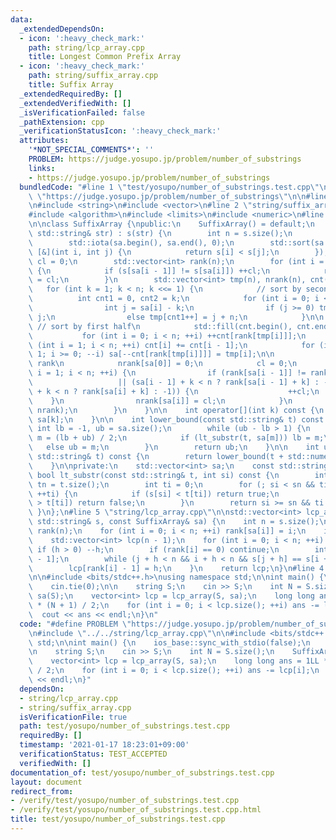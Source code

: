 ```yaml
---
data:
  _extendedDependsOn:
  - icon: ':heavy_check_mark:'
    path: string/lcp_array.cpp
    title: Longest Common Prefix Array
  - icon: ':heavy_check_mark:'
    path: string/suffix_array.cpp
    title: Suffix Array
  _extendedRequiredBy: []
  _extendedVerifiedWith: []
  _isVerificationFailed: false
  _pathExtension: cpp
  _verificationStatusIcon: ':heavy_check_mark:'
  attributes:
    '*NOT_SPECIAL_COMMENTS*': ''
    PROBLEM: https://judge.yosupo.jp/problem/number_of_substrings
    links:
    - https://judge.yosupo.jp/problem/number_of_substrings
  bundledCode: "#line 1 \"test/yosupo/number_of_substrings.test.cpp\"\n#define PROBLEM\
    \ \"https://judge.yosupo.jp/problem/number_of_substrings\"\n\n#line 2 \"string/lcp_array.cpp\"\
    \n#include <string>\n#include <vector>\n#line 2 \"string/suffix_array.cpp\"\n\
    #include <algorithm>\n#include <limits>\n#include <numeric>\n#line 7 \"string/suffix_array.cpp\"\
    \n\nclass SuffixArray {\npublic:\n    SuffixArray() = default;\n    explicit SuffixArray(const\
    \ std::string& str) : s(str) {\n        int n = s.size();\n        sa.resize(n);\n\
    \        std::iota(sa.begin(), sa.end(), 0);\n        std::sort(sa.begin(), sa.end(),\
    \ [&](int i, int j) {\n            return s[i] < s[j];\n        });\n        int\
    \ cl = 0;\n        std::vector<int> rank(n);\n        for (int i = 1; i < n; ++i)\
    \ {\n            if (s[sa[i - 1]] != s[sa[i]]) ++cl;\n            rank[sa[i]]\
    \ = cl;\n        }\n        std::vector<int> tmp(n), nrank(n), cnt(n);\n     \
    \   for (int k = 1; k < n; k <<= 1) {\n            // sort by second half\n  \
    \          int cnt1 = 0, cnt2 = k;\n            for (int i = 0; i < n; ++i) {\n\
    \                int j = sa[i] - k;\n                if (j >= 0) tmp[cnt2++] =\
    \ j;\n                else tmp[cnt1++] = j + n;\n            }\n\n           \
    \ // sort by first half\n            std::fill(cnt.begin(), cnt.end(), 0);\n \
    \           for (int i = 0; i < n; ++i) ++cnt[rank[tmp[i]]];\n            for\
    \ (int i = 1; i < n; ++i) cnt[i] += cnt[i - 1];\n            for (int i = n -\
    \ 1; i >= 0; --i) sa[--cnt[rank[tmp[i]]]] = tmp[i];\n\n            // assign new\
    \ rank\n            nrank[sa[0]] = 0;\n            cl = 0;\n            for (int\
    \ i = 1; i < n; ++i) {\n                if (rank[sa[i - 1]] != rank[sa[i]]\n \
    \                   || (sa[i - 1] + k < n ? rank[sa[i - 1] + k] : -1) != (sa[i]\
    \ + k < n ? rank[sa[i] + k] : -1)) {\n                    ++cl;\n            \
    \    }\n                nrank[sa[i]] = cl;\n            }\n            std::swap(rank,\
    \ nrank);\n        }\n    }\n\n    int operator[](int k) const {\n        return\
    \ sa[k];\n    }\n\n    int lower_bound(const std::string& t) const {\n       \
    \ int lb = -1, ub = sa.size();\n        while (ub - lb > 1) {\n            int\
    \ m = (lb + ub) / 2;\n            if (lt_substr(t, sa[m])) lb = m;\n         \
    \   else ub = m;\n        }\n        return ub;\n    }\n\n    int upper_bound(const\
    \ std::string& t) const {\n        return lower_bound(t + std::numeric_limits<char>::max());\n\
    \    }\n\nprivate:\n    std::vector<int> sa;\n    const std::string s;\n\n   \
    \ bool lt_substr(const std::string& t, int si) const {\n        int sn = s.size(),\
    \ tn = t.size();\n        int ti = 0;\n        for (; si < sn && ti < tn; ++si,\
    \ ++ti) {\n            if (s[si] < t[ti]) return true;\n            if (s[si]\
    \ > t[ti]) return false;\n        }\n        return si >= sn && ti < tn;\n   \
    \ }\n};\n#line 5 \"string/lcp_array.cpp\"\n\nstd::vector<int> lcp_array(const\
    \ std::string& s, const SuffixArray& sa) {\n    int n = s.size();\n    std::vector<int>\
    \ rank(n);\n    for (int i = 0; i < n; ++i) rank[sa[i]] = i;\n    int h = 0;\n\
    \    std::vector<int> lcp(n - 1);\n    for (int i = 0; i < n; ++i) {\n       \
    \ if (h > 0) --h;\n        if (rank[i] == 0) continue;\n        int j = sa[rank[i]\
    \ - 1];\n        while (j + h < n && i + h < n && s[j + h] == s[i + h]) ++h;\n\
    \        lcp[rank[i] - 1] = h;\n    }\n    return lcp;\n}\n#line 4 \"test/yosupo/number_of_substrings.test.cpp\"\
    \n\n#include <bits/stdc++.h>\nusing namespace std;\n\nint main() {\n    ios_base::sync_with_stdio(false);\n\
    \    cin.tie(0);\n\n    string S;\n    cin >> S;\n    int N = S.size();\n    SuffixArray\
    \ sa(S);\n    vector<int> lcp = lcp_array(S, sa);\n    long long ans = 1LL * N\
    \ * (N + 1) / 2;\n    for (int i = 0; i < lcp.size(); ++i) ans -= lcp[i];\n  \
    \  cout << ans << endl;\n}\n"
  code: "#define PROBLEM \"https://judge.yosupo.jp/problem/number_of_substrings\"\n\
    \n#include \"../../string/lcp_array.cpp\"\n\n#include <bits/stdc++.h>\nusing namespace\
    \ std;\n\nint main() {\n    ios_base::sync_with_stdio(false);\n    cin.tie(0);\n\
    \n    string S;\n    cin >> S;\n    int N = S.size();\n    SuffixArray sa(S);\n\
    \    vector<int> lcp = lcp_array(S, sa);\n    long long ans = 1LL * N * (N + 1)\
    \ / 2;\n    for (int i = 0; i < lcp.size(); ++i) ans -= lcp[i];\n    cout << ans\
    \ << endl;\n}"
  dependsOn:
  - string/lcp_array.cpp
  - string/suffix_array.cpp
  isVerificationFile: true
  path: test/yosupo/number_of_substrings.test.cpp
  requiredBy: []
  timestamp: '2021-01-17 18:23:01+09:00'
  verificationStatus: TEST_ACCEPTED
  verifiedWith: []
documentation_of: test/yosupo/number_of_substrings.test.cpp
layout: document
redirect_from:
- /verify/test/yosupo/number_of_substrings.test.cpp
- /verify/test/yosupo/number_of_substrings.test.cpp.html
title: test/yosupo/number_of_substrings.test.cpp
---
```

